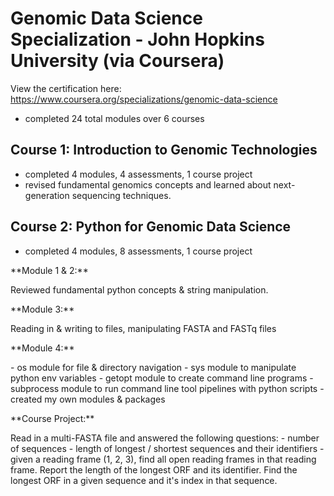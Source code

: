 # Genomic Data Science Specialization - John Hopkins University (via Coursera) 
View the certification here: https://www.coursera.org/specializations/genomic-data-science 
- completed 24 total modules over 6 courses

## Course 1: Introduction to Genomic Technologies 
- completed 4 modules, 4 assessments, 1 course project
- revised fundamental genomics concepts and learned about next-generation sequencing techniques.

## Course 2: Python for Genomic Data Science
- completed 4 modules, 8 assessments, 1 course project 
<p>**Module 1 & 2:** </p> Reviewed fundamental python concepts & string manipulation.
<p>**Module 3:** </p>  Reading in & writing to files, manipulating FASTA and FASTq files
<p>**Module 4:** </p> 
- os module for file & directory navigation
- sys module to manipulate python env variables
- getopt module to create command line programs
- subprocess module to run command line tool pipelines with python scripts 
- created my own modules & packages
<p>**Course Project:** </p> 
Read in a multi-FASTA file and answered the following questions:
- number of sequences
- length of longest / shortest sequences and their identifiers
- given a reading frame (1, 2, 3), find all open reading frames in that reading frame. Report the length of the longest ORF and its identifier. Find the longest ORF in a given sequence and it's index in that sequence.
